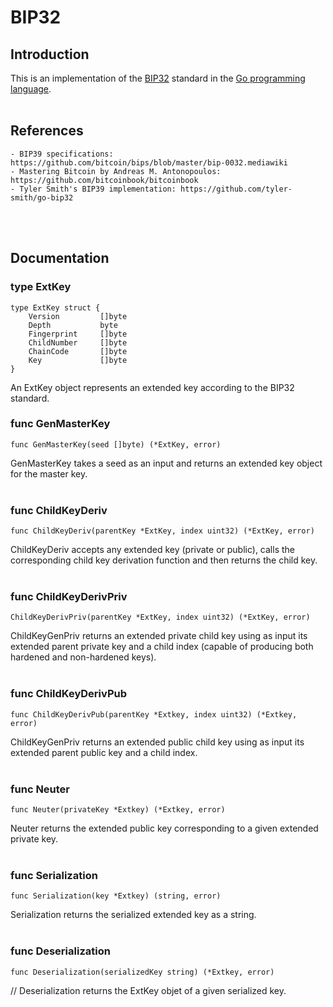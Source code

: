 # BIP32
## Introduction
This is an implementation of the [BIP32](https://github.com/bitcoin/bips/blob/master/bip-0032.mediawiki) standard in the [Go programming language](https://go.dev/).
<br/></br>

## References
```
- BIP39 specifications: https://github.com/bitcoin/bips/blob/master/bip-0032.mediawiki
- Mastering Bitcoin by Andreas M. Antonopoulos: https://github.com/bitcoinbook/bitcoinbook
- Tyler Smith's BIP39 implementation: https://github.com/tyler-smith/go-bip32
```
<br/></br>

## Documentation
### type ExtKey
```
type ExtKey struct {
	Version         []byte
	Depth           byte
	Fingerprint     []byte
	ChildNumber     []byte
	ChainCode       []byte
	Key             []byte
}
```
An ExtKey object represents an extended key according to the BIP32 standard.

### func GenMasterKey
```
func GenMasterKey(seed []byte) (*ExtKey, error)
```
GenMasterKey takes a seed as an input and returns an extended key object for the master key.
<br/></br>

### func ChildKeyDeriv
```
func ChildKeyDeriv(parentKey *ExtKey, index uint32) (*ExtKey, error)
```
ChildKeyDeriv accepts any extended key (private or public), calls the corresponding child key derivation function and then returns the child key.
<br/></br>

### func ChildKeyDerivPriv
```
ChildKeyDerivPriv(parentKey *ExtKey, index uint32) (*ExtKey, error)
```
ChildKeyGenPriv returns an extended private child key using as input its extended parent private 
key and a child index (capable of producing both hardened and non-hardened keys).
<br/></br>

### func ChildKeyDerivPub
```
func ChildKeyDerivPub(parentKey *Extkey, index uint32) (*Extkey, error)
```
ChildKeyGenPriv returns an extended public child key using as input its extended parent public 
key and a child index.
<br/></br>

### func Neuter
```
func Neuter(privateKey *Extkey) (*Extkey, error)
```
Neuter returns the extended public key corresponding to a given extended private key.
<br/></br>

### func Serialization
```
func Serialization(key *Extkey) (string, error)
```
Serialization returns the serialized extended key as a string.
<br/></br>

### func Deserialization
```
func Deserialization(serializedKey string) (*Extkey, error)
```
// Deserialization returns the ExtKey objet of a given serialized key.